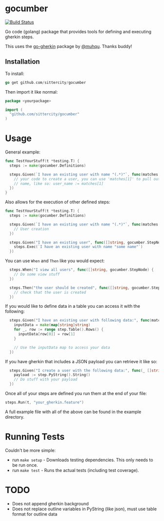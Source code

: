 # gocumber

[![Build Status](https://travis-ci.org/sittercity/gocumber.svg?branch=master)](https://travis-ci.org/sittercity/gocumber)

Go code (golang) package that provides tools for defining and executing gherkin steps.

This uses the [go-gherkin](https://github.com/muhqu/go-gherkin) package by [@muhqu](https://github.com/muhqu). Thanks buddy!

## Installation

To install:

```go
go get github.com/sittercity/gocumber
```

Then import it like normal:

```go
package <yourpackage>

import (
  "github.com/sittercity/gocumber"
)
```

# Usage

General example:

```go
func TestYourStuff(t *testing.T) {
  steps := make(gocumber.Definitions)

  steps.Given(`I have an existing user with name "(.*)"`, func(matches []string, _ gocumber.StepNode) {
    // your code to create a user, you can use 'matches[1]' to pull out the
    // name, like so: user_name := matches[1]
  })
}
```

Also allows for the execution of other defined steps:

```go
func TestYourStuff(t *testing.T) {
  steps := make(gocumber.Definitions)

  steps.Given(`I have an existing user with name "(.*)"`, func(matches []string, _ gocumber.StepNode) {
    // User creation
  })

  steps.Given("I have an existing user", func([]string, gocumber.StepNode) {
    steps.Exec(`I have an existing user with name "some name"`)
  })
```

You can use `When` and `Then` like you would expect:

```go
  steps.When("I view all users", func([]string, gocumber.StepNode) {
    // Do some view stuff
  })

  steps.Then("the user should be created", func([]string, gocumber.StepNode) {
    // check that the user is created
  })
```

If you would like to define data in a table you can access it with the following:

```go
  steps.Given("I have an existing user with following data:", func(matches []string, step gocumber.StepNode) {
    inputData = make(map[string]string)
    for _, row := range step.Table().Rows() {
      inputData[row[0]] = row[1]
    }

    // Use the inputData map to access your data
  })
```

If you have gherkin that includes a JSON payload you can retrieve it like so:

```go
  steps.Given("I create a user with the following data:", func(_ []string, step gocumber.StepNode) {
    payload := step.PyString().String()
    // Do stuff with your payload
  })
```

Once all of your steps are defined you run them at the end of your file:

```go
steps.Run(t, "your_gherkin.feature")
```

A full example file with all of the above can be found in the example directory.

# Running Tests

Couldn't be more simple:

* run `make setup` - Downloads testing dependencies. This only needs to be run once.
* run `make test`  - Runs the actual tests (including test coverage).

# TODO

 - Does not append gherkin background
 - Does not replace outline variables in PyString (like json), must use table format for outline data
